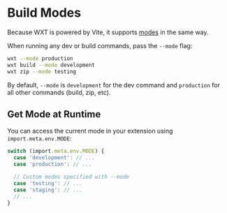 # Build Modes

Because WXT is powered by Vite, it supports [modes](https://vite.dev/guide/env-and-mode.html#modes) in the same way.

When running any dev or build commands, pass the `--mode` flag:

```sh
wxt --mode production
wxt build --mode development
wxt zip --mode testing
```

By default, `--mode` is `development` for the dev command and `production` for all other commands (build, zip, etc).

## Get Mode at Runtime

You can access the current mode in your extension using `import.meta.env.MODE`:

```ts
switch (import.meta.env.MODE) {
  case 'development': // ...
  case 'production': // ...

  // Custom modes specified with --mode
  case 'testing': // ...
  case 'staging': // ...
  // ...
}
```
